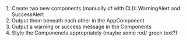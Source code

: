 1. Create two new components (manually of with CLI): WarningAlert and SuccessAlert
2. Output them beneath each other in the AppComponent
3. Output a warning or success message in the Components
4. Style the Componenets appropriately (maybe some red/ green text?)